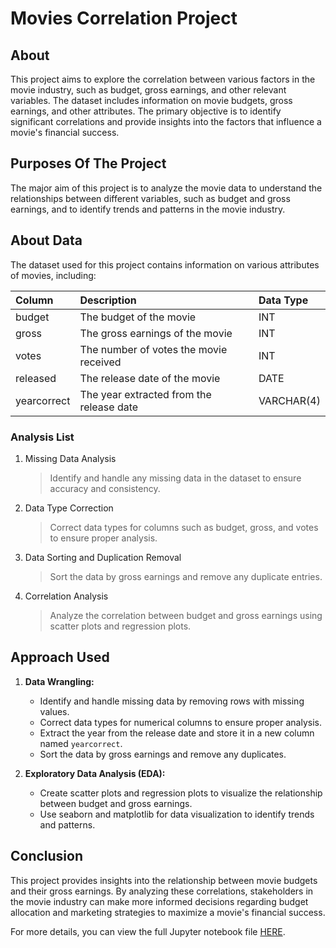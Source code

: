 # Movies Correlation Project

## About

This project aims to explore the correlation between various factors in the movie industry, such as budget, gross earnings, and other relevant variables. The dataset includes information on movie budgets, gross earnings, and other attributes. The primary objective is to identify significant correlations and provide insights into the factors that influence a movie's financial success.

## Purposes Of The Project

The major aim of this project is to analyze the movie data to understand the relationships between different variables, such as budget and gross earnings, and to identify trends and patterns in the movie industry.

## About Data

The dataset used for this project contains information on various attributes of movies, including:

| Column      | Description                         | Data Type      |
| :---------- | :---------------------------------- | :------------- |
| budget      | The budget of the movie             | INT            |
| gross       | The gross earnings of the movie     | INT            |
| votes       | The number of votes the movie received | INT            |
| released    | The release date of the movie       | DATE           |
| yearcorrect | The year extracted from the release date | VARCHAR(4)     |

### Analysis List

1. Missing Data Analysis
   > Identify and handle any missing data in the dataset to ensure accuracy and consistency.

2. Data Type Correction
   > Correct data types for columns such as budget, gross, and votes to ensure proper analysis.

3. Data Sorting and Duplication Removal
   > Sort the data by gross earnings and remove any duplicate entries.

4. Correlation Analysis
   > Analyze the correlation between budget and gross earnings using scatter plots and regression plots.

## Approach Used

1. **Data Wrangling:**
   - Identify and handle missing data by removing rows with missing values.
   - Correct data types for numerical columns to ensure proper analysis.
   - Extract the year from the release date and store it in a new column named `yearcorrect`.
   - Sort the data by gross earnings and remove any duplicates.

2. **Exploratory Data Analysis (EDA):**
   - Create scatter plots and regression plots to visualize the relationship between budget and gross earnings.
   - Use seaborn and matplotlib for data visualization to identify trends and patterns.

## Conclusion

This project provides insights into the relationship between movie budgets and their gross earnings. By analyzing these correlations, stakeholders in the movie industry can make more informed decisions regarding budget allocation and marketing strategies to maximize a movie's financial success.

For more details, you can view the full Jupyter notebook file [HERE](https://github.com/Dilan-GitHub/PortfolioProjects/blob/main/Movies%20Correlation%20Project.ipynb).



